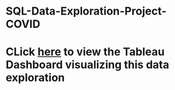 # SQL-Data-Exploration-Project-COVID

# CLick [here](https://public.tableau.com/app/profile/shajan8707/viz/CovidDashboard_16666317333400/Dashboard1?publish=yes) to view the Tableau Dashboard visualizing this data exploration
